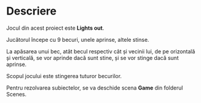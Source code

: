 # Descriere

Jocul din acest proiect este **Lights out**.

Jucătorul începe cu 9 becuri, unele aprinse, altele stinse.

La apăsarea unui bec, atât becul respectiv cât și vecinii lui, de pe orizontală și verticală, se vor aprinde dacă sunt stine, și se vor stinge dacă sunt aprinse.

Scopul jocului este stingerea tuturor becurilor.

Pentru rezolvarea subiectelor, se va deschide scena **Game** din folderul Scenes.
